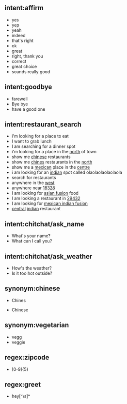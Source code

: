 <!-- intent:affirm is a copy from  demo-rasa-intents-1.md -->
## intent:affirm
- yes
- yep
- yeah
- indeed
- that's right
- ok
- great
- right, thank you
- correct
- great choice
- sounds really good

## intent:goodbye
- farewell
- Bye bye
- have a good one

## intent:restaurant_search
- i'm looking for a place to eat
- I want to grab lunch
- I am searching for a dinner spot
- i'm looking for a place in the [north](location) of town
- show me [chinese](cuisine) restaurants
- show me [chines](cuisine:chinese) restaurants in the [north](location)
- show me a [mexican](cuisine) place in the [centre](location)
- i am looking for an [indian](cuisine) spot called olaolaolaolaolaola
- search for restaurants
- anywhere in the [west](location)
- anywhere near [18328](location)
- I am looking for [asian fusion](cuisine) food
- I am looking a restaurant in [29432](location)
- I am looking for [mexican indian fusion](cuisine)
- [central](location) [indian](cuisine) restaurant

## intent:chitchat/ask_name
- What's your name?
- What can I call you?

## intent:chitchat/ask_weather
- How's the weather?
- Is it too hot outside?

## synonym:chinese
+ Chines
* Chinese

## synonym:vegetarian
- vegg
- veggie

## regex:zipcode
- [0-9]{5}

## regex:greet
- hey[^\s]*